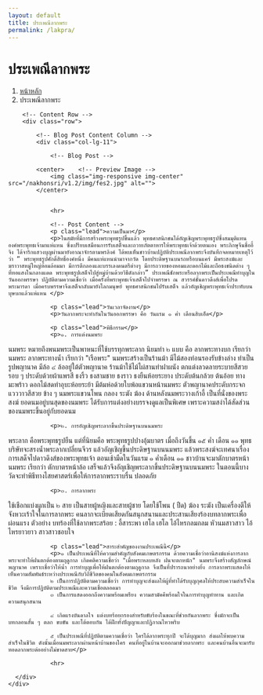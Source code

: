 ```yaml
---
layout: default
title: ประเพณีลากพระ
permalink: /lakpra/
---
```



<div class="container">
<!-- Page Heading/Breadcrumbs -->
  <div class="row">
            <div class="col-lg-12">
                <h1 class="page-header">ประเพณีลากพระ
                </h1>
                <ol class="breadcrumb">
                    <li><a href="../index.html">หน้าหลัก</a>
                    </li>
                    <li class="active">ประเพณีลากพระ</li>
                </ol>
            </div>
        </div>
        <!-- /.row -->

        <!-- Content Row -->
        <div class="row">

            <!-- Blog Post Content Column -->
            <div class="col-lg-11">

                <!-- Blog Post -->

            <center>    <!-- Preview Image -->
                <img class="img-responsive img-center" src="/nakhonsri/v1.2/img/fes2.jpg" alt="">
            </center>


                <hr>

                <!-- Post Content -->
                <p class="lead">ความเป็นมา</p>
                <p>ในสมัยที่มีการสร้างพระพุทธรูปขึ้นแล้ว พุทธศาสนิกชนได้อัญเชิญพระพุทธรูปซึ่งสมมุติแทนองค์พระพุทธเจ้ามาแห่แหน ซึ่งเปรียบเสมือนการรับเสด็จและถวายภัตตาหารให้พระพุทธเจ้าด้วยตนเอง พระภิกษุจีนชื่ออี้จิง ได้จาริกแสวงบุญผ่านมายังอาณาจักรตามพรลิงค์ ได้พบเห็นชาวบ้านปฏิบัติประเพณีลากพระจึงบันทึกจดหมายเหตุไว้ว่า “ พระพุทธรูปศักดิ์สิทธิ์องค์หนึ่ง มีคนแห่แหนนำมาจากวัด โดยประดิษฐานบนรถหรือบนแคร่ มีพระสงฆ์และฆราวาสหมู่ใหญ่ห้อมล้อมมา มีการตีกลองและบรรเลงดนตรีต่างๆ มีการถวายของหอมและดอกไม้และถือธงชนิดต่าง ๆ ที่ทอแสงในกลางแดด พระพุทธรูปเสด็จไปสู่หมู่บ้านด้วยวิธีดังกล่าว” ประเพณีชักพระหรือลากพระเป็นประเพณีทำบุญในวันออกพรรษา ปฏิบัติตามความเชื่อว่า เมื่อครั้งที่พระพุทธเจ้าเสด็จไปจำพรรษา ณ สวรรค์ชั้นดาวดึงส์เพื่อโปรดพระมารดา เมื่อครบพรรษาจึงเสด็จกลับมายังโลกมนุษย์ พุทธศาสนิกชนไปรับเสด็จ แล้วอัญเชิญพระพุทธเจ้าประทับบนบุษบกแล้วแห่แหน </p>

                <p class="lead">วันเวลาจัดงาน</p>
                <p>วันลากพระจะทำกันในวันออกพรรษา คือ วันแรม ๑ ค่ำ เดือนสิบเอ็ด</p>

                <p class="lead">พิธีกรรม</p>
                <p>๑. การแต่งนมพระ
นมพระ หมายถึงพนมพระเป็นพาหนะที่ใช้บรรทุกพระลาก นิยมทำ ๒ แบบ คือ ลากพระทางบก เรียกว่า นมพระ ลากพระทางน้ำ เรียกว่า "เรือพระ" นมพระสร้างเป็นร้านม้า มีไม้สองท่อนรองรับข้างล่าง ทำเป็นรูปพญานาค มีล้อ ๔ ล้ออยู่ใต้ตัวพญานาค ร้านม้าใช้ไม้ไผ่สานทำฝาผนัง ตกแต่งลวดลายระบายสีสวย รอบ ๆ ประดับด้วยผ้าแพรสี ธงริ้ว ธงสามชาย ธงราว ธงยืนห้อยระยาง ประดับต้นกล้วย ต้นอ้อย ทางมะพร้าว ดอกไม้สดทำอุบะห้อยระย้า มีต้มห่อด้วยใบพ้อแขวนหน้านมพระ ตัวพญานาคประดับกระจกแวววาวสีสวย ข้าง ๆ นมพระแขวนโพน กลอง ระฆัง ฆ้อง ด้านหลังนมพระวางเก้าอี้ เป็นที่นั่งของพระสงฆ์ ยอดนมอยู่บนสุดของนมพระ ได้รับการแต่งอย่างบรรจงดูแลเป็นพิเศษ เพราะความสง่าได้สัดส่วนของนมพระขึ้นอยู่กับยอดนม</p>

                <p>๒. การอัญเชิญพระลากขึ้นประดิษฐานบนนมพระ
พระลาก คือพระพุทธรูปยืน แต่ที่นิยมคือ พระพุทธรูปปางอุ้มบาตร เมื่อถึงวันขึ้น ๑๕ ค่ำ เดือน ๑๑ พุทธบริษัทจะสรงน้ำพระลากเปลี่ยนจีวร แล้วอัญเชิญขึ้นประดิษฐานบนนมพระ แล้วพระสงฆ์จะเทศนาเรื่องการเสด็จไปดาวดึงส์ของพระพุทธเจ้า ตอนเช้ามืดในวันแรม ๑ ค่ำเดือน ๑๑ ชาวบ้านจะมาตักบาตรหน้านมพระ เรียกว่า ตักบาตรหน้าล้อ เสร็จแล้วจึงอัญเชิญพระลากขึ้นประดิษฐานบนนมพระ ในตอนนี้บางวัดจะทำพิธีทางไสยศาสตร์เพื่อให้การลากพระราบรื่น ปลอดภัย</p>

                <p>๓. การลากพระ
ใช้เชือกแบ่งผูกเป็น ๒ สาย เป็นสายผู้หญิงและสายผู้ชาย โดยใช้โพน ( ปืด) ฆ้อง ระฆัง เป็นเครื่องตีให้จังหวะเร้าใจในการลากพระ คนลากจะเบียดเสียดกันสนุกสนานและประสานเสียงร้องบทลากพระเพื่อผ่อนแรง
ตัวอย่าง บทร้องที่ใช้ลากพระสร้อย :
อี้สาระพา เฮโล เฮโล
ไอ้ไหรกลมกลม หัวนมสาวสาว
ไอ้ไหรยาวยาว สาวสาวชอบใจ</p>

                <p class="lead">สาระสำคัญของงานประเพณีนี้</p>
                <p>๑ เป็นประเพณีที่ให้ความสำคัญกับสังคมเกษตรกรรม ด้วยความเชื่อว่าอานิสงฆ์แห่งการลากพระจะทำให้ฝนตกต้องตามฤดูกาล เกิดคติความเชื่อว่า "เมื่อพระหลบหลัง ฝนจะตกหนัก" นมพระจึงสร้างสัญลักษณ์พญานาค เพราะเชื่อว่าให้น้ำ การทำบุญเพื่อให้ฝนตกต้องตามฤดูกาล จึงเป็นที่ปรารถนาอย่างยิ่ง การลากพระแสดงให้เห็นความสัมพันธ์ระหว่างประเพณีกับวิถีชีวิตของคนในสังคมเกษตรกรรม
                ๒ เป็นการปฏิบัติตามความเชื่อว่า การทำบุญจะส่งผลให้ผู้ที่ทำได้รับบุญกุศลให้ประสบความสำเร็จในชีวิต จึงมีการปฏิบัติตามประเพณีและความเชื่อตลอดมา
                ๓ เป็นการแสดงออกถึงความพร้อมเพรียง ความสามัคคีพร้อมใจในการทำบุญทำทาน และเกิดความสนุกสนาน

                ๔ เกิดแรงบันดาลใจ แต่งบทร้อยกรองสำหรับขับร้องในขณะที่ช่วยกันลากพระ ซึ่งมักจะเป็นบทกลอนสั้น ๆ ตลก ขบขัน และโต้ตอบกัน ได้ฝึกทั้งปัญญาและปฏิภาณไหวพริบ

                ๕ เป็นประเพณีที่ปฏิบัติตามความเชื่อว่า ใครได้ลากพระทุกปี จะได้บุญมาก ส่งผลให้พบความสำเร็จในชีวิต ดังนั้นเมื่อนมพระลากผ่านหน้าบ้านของใคร คนที่อยู่ในบ้านจะออกมาช่วยลากพระ และคนบ้านอื่นจะมารับทอดลากพระต่ออย่างไม่ขาดสาย</p>

                <hr>

      </div>
    </div>
  </div>
